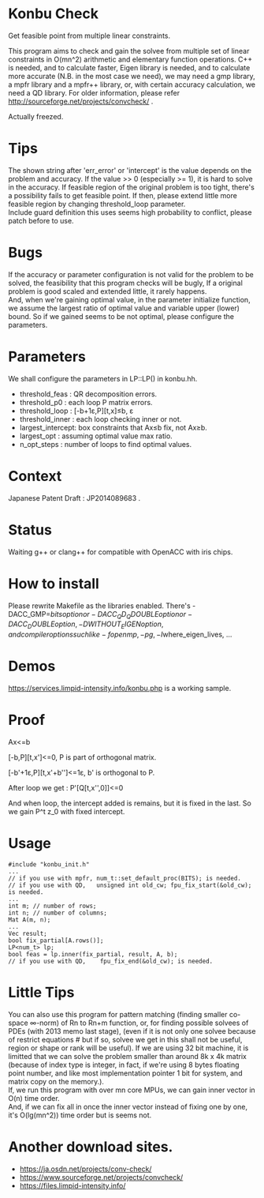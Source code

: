 # Konbu Check
Get feasible point from multiple linear constraints.

This program aims to check and gain the solvee from multiple set of linear constraints in O(mn^2) arithmetic and elementary function operations.
C++ is needed, and to calculate faster, Eigen library is needed, and to calculate more accurate (N.B. in the most case we need), we may need a gmp library, a mpfr library and a mpfr++ library, or, with certain accuracy calculation, we need a QD library.
For older information, please refer http://sourceforge.net/projects/convcheck/ .  

Actually freezed.

# Tips
The shown string after 'err_error' or 'intercept' is the value depends on the problem and accuracy.
If the value >> 0 (especially >= 1), it is hard to solve in the accuracy.
If feasible region of the original problem is too tight, there's a possibility fails to get feasible point.
If then, please extend little more feasible region by changing threshold_loop parameter.  
Include guard definition this uses seems high probability to conflict, please patch before to use.

# Bugs
If the accuracy or parameter configuration is not valid for the problem to be solved, the feasibility that
this program checks will be bugly, If a original problem is good scaled and extended little, it rarely happens.  
And, when we're gaining optimal value, in the parameter initialize function, we assume the largest ratio of
optimal value and variable upper (lower) bound. So if we gained seems to be not optimal, please configure the parameters.

# Parameters
We shall configure the parameters in LP<T>::LP() in konbu.hh.
* threshold_feas   : QR decomposition errors.
* threshold_p0     : each loop P matrix errors.
* threshold_loop   : [-b+1&epsilon;,P][t,x]&leq;b, &epsilon;
* threshold_inner  : each loop checking inner or not.
* largest_intercept: box constraints that Ax&leq;b fix, not Ax&geq;b.
* largest_opt      : assuming optimal value max ratio.
* n_opt_steps      : number of loops to find optimal values.

# Context
Japanese Patent Draft : JP2014089683 . 

# Status
Waiting g++ or clang++ for compatible with OpenACC with iris chips.

# How to install
Please rewrite Makefile as the libraries enabled.
There's -DACC_GMP=$bits option or -DACC_QD_QDOUBLE option or -DACC_DOUBLE option, -DWITHOUT_EIGEN option, and compiler options such like -fopenmp, -pg, -I$where_eigen_lives, ...

# Demos
https://services.limpid-intensity.info/konbu.php is a working sample.

# Proof
Ax&lt;=b

[-b,P][t,x']&lt;=0,
P is part of orthogonal matrix.

[-b'+1&epsilon;,P][t,x'+b'']&lt;=1&epsilon;,
b' is orthogonal to P.

After loop we get :
P'[Q[t,x'',0]]&lt;=0

And when loop, the intercept added is remains, but it is fixed in the last.
So we gain P^t z_0 with fixed intercept.

# Usage
    #include "konbu_init.h"
    ...
    // if you use with mpfr, num_t::set_default_proc(BITS); is needed.
    // if you use with QD,   unsigned int old_cw; fpu_fix_start(&old_cw); is needed.
    ...
    int m; // number of rows;
    int n; // number of columns;
    Mat A(m, n);
    ...
    Vec result;
    bool fix_partial[A.rows()];
    LP<num_t> lp;
    bool feas = lp.inner(fix_partial, result, A, b);
    // if you use with QD,    fpu_fix_end(&old_cw); is needed.

# Little Tips
You can also use this program for pattern matching (finding smaller co-space ∞-norm) of Rn to Rn+m function, or, for finding possible solvees of PDEs (with 2013 memo last stage), (even if it is not only one solvee because of restrict equations # but if so, solvee we get in this shall not be useful, region or shape or rank will be useful).
If we are using 32 bit machine, it is limitted that we can solve the problem smaller than around 8k x 4k matrix (because of index type is integer, in fact, if we're using 8 bytes floating point number, and like most implementation pointer 1 bit for system, and matrix copy on the memory.).  
If, we run this program with over mn core MPUs, we can gain inner vector in O(n) time order.  
And, if we can fix all in once the inner vector instead of fixing one by one, it's O(lg(mn^2)) time order but is seems not.

# Another download sites.
* https://ja.osdn.net/projects/conv-check/
* https://www.sourceforge.net/projects/convcheck/
* https://files.limpid-intensity.info/
